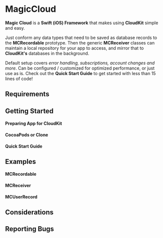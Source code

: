 # MagicCloud

**Magic Cloud** is a **Swift (iOS) Framework** that makes using **CloudKit** simple and easy.

Just conform any data types that need to be saved as database records to the **MCRecordable** prototype. Then the generic **MCReceiver** classes can maintain a local repository for your app to access, and mirror that to **CloudKit's** databases in the background.

Default setup covers _error handling, subscriptions, account changes and more_. Can be configured / customized for optimized performance, or just use as is. Check out the **Quick Start Guide** to get started with less than 15 lines of code!

## Requirements

## Getting Started

#### Preparing App for CloudKit

#### CocoaPods or Clone

#### Quick Start Guide

## Examples

#### MCRecordable

#### MCReceiver

#### MCUserRecord

## Considerations

## Reporting Bugs
